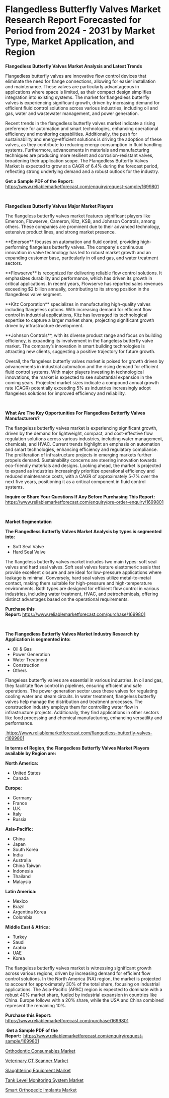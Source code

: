 <p><h1>Flangedless Butterfly Valves Market Research Report Forecasted for Period from 2024 -  2031 by Market Type, Market Application, and Region</h1></p><p><strong>Flangedless Butterfly Valves Market Analysis and Latest Trends</strong></p>
<p><p>Flangedless butterfly valves are innovative flow control devices that eliminate the need for flange connections, allowing for easier installation and maintenance. These valves are particularly advantageous in applications where space is limited, as their compact design simplifies integration into existing systems. The market for flangedless butterfly valves is experiencing significant growth, driven by increasing demand for efficient fluid control solutions across various industries, including oil and gas, water and wastewater management, and power generation.</p><p>Recent trends in the flangedless butterfly valves market indicate a rising preference for automation and smart technologies, enhancing operational efficiency and monitoring capabilities. Additionally, the push for sustainability and energy-efficient solutions is driving the adoption of these valves, as they contribute to reducing energy consumption in fluid handling systems. Furthermore, advancements in materials and manufacturing techniques are producing more resilient and corrosion-resistant valves, broadening their application scope. The Flangedless Butterfly Valves Market is expected to grow at a CAGR of 6.4% during the forecast period, reflecting strong underlying demand and a robust outlook for the industry.</p></p>
<p><strong>Get a Sample PDF of the Report:&nbsp;</strong> <a href="https://www.reliablemarketforecast.com/enquiry/request-sample/1699801?utm_campaign=1724&utm_medium=2&utm_source=Github&utm_content=ia&utm_term=20102024&utm_id=flangedless-butterfly-valves">https://www.reliablemarketforecast.com/enquiry/request-sample/1699801</a></p>
<p>&nbsp;</p>
<p><strong>Flangedless Butterfly Valves Major Market Players</strong></p>
<p><p>The flangeless butterfly valves market features significant players like Emerson, Flowserve, Cameron, Kitz, KSB, and Johnson Controls, among others. These companies are prominent due to their advanced technology, extensive product lines, and strong market presence.</p><p>**Emerson** focuses on automation and fluid control, providing high-performing flangeless butterfly valves. The company's continuous innovation in valve technology has led to robust market growth and an expanding customer base, particularly in oil and gas, and water treatment sectors.</p><p>**Flowserve** is recognized for delivering reliable flow control solutions. It emphasizes durability and performance, which has driven its growth in critical applications. In recent years, Flowserve has reported sales revenues exceeding $2 billion annually, contributing to its strong position in the flangedless valve segment.</p><p>**Kitz Corporation** specializes in manufacturing high-quality valves including flangeless options. With increasing demand for efficient flow control in industrial applications, Kitz has leveraged its technological expertise to capture a larger market share, projecting significant growth driven by infrastructure development.</p><p>**Johnson Controls**, with its diverse product range and focus on building efficiency, is expanding its involvement in the flangeless butterfly valve market. The company’s innovation in smart building technologies is attracting new clients, suggesting a positive trajectory for future growth.</p><p>Overall, the flangeless butterfly valves market is poised for growth driven by advancements in industrial automation and the rising demand for efficient fluid control systems. With major players investing in technological innovations, the market is expected to see substantial expansion in the coming years. Projected market sizes indicate a compound annual growth rate (CAGR) potentially exceeding 5% as industries increasingly adopt flangeless solutions for improved efficiency and reliability.</p></p>
<p>&nbsp;</p>
<p><strong>What Are The Key Opportunities For Flangedless Butterfly Valves Manufacturers?</strong></p>
<p><p>The flangeless butterfly valves market is experiencing significant growth, driven by the demand for lightweight, compact, and cost-effective flow regulation solutions across various industries, including water management, chemicals, and HVAC. Current trends highlight an emphasis on automation and smart technologies, enhancing efficiency and regulatory compliance. The proliferation of infrastructure projects in emerging markets further propels demand.  Sustainability concerns are steering innovation towards eco-friendly materials and designs. Looking ahead, the market is projected to expand as industries increasingly prioritize operational efficiency and reduced maintenance costs, with a CAGR of approximately 5-7% over the next five years, positioning it as a critical component in fluid control systems.</p></p>
<p><strong>Inquire or Share Your Questions If Any Before Purchasing This Report:</strong> <a href="https://www.reliablemarketforecast.com/enquiry/pre-order-enquiry/1699801?utm_campaign=1724&utm_medium=2&utm_source=Github&utm_content=ia&utm_term=20102024&utm_id=flangedless-butterfly-valves">https://www.reliablemarketforecast.com/enquiry/pre-order-enquiry/1699801</a></p>
<p>&nbsp;</p>
<p><strong>Market Segmentation</strong></p>
<p><strong>The Flangedless Butterfly Valves Market Analysis by types is segmented into:</strong></p>
<p><ul><li>Soft Seal Valve</li><li>Hard Seal Valve</li></ul></p>
<p><p>The flangeless butterfly valves market includes two main types: soft seal valves and hard seal valves. Soft seal valves feature elastomeric seals that provide excellent closure and are ideal for low-pressure applications where leakage is minimal. Conversely, hard seal valves utilize metal-to-metal contact, making them suitable for high-pressure and high-temperature environments. Both types are designed for efficient flow control in various industries, including water treatment, HVAC, and petrochemicals, offering distinct advantages based on the operational requirements.</p></p>
<p><strong>Purchase this Report:&nbsp;</strong><a href="https://www.reliablemarketforecast.com/purchase/1699801?utm_campaign=1724&utm_medium=2&utm_source=Github&utm_content=ia&utm_term=20102024&utm_id=flangedless-butterfly-valves">https://www.reliablemarketforecast.com/purchase/1699801</a></p>
<p>&nbsp;</p>
<p><strong>The Flangedless Butterfly Valves Market Industry Research by Application is segmented into:</strong></p>
<p><ul><li>Oil & Gas</li><li>Power Generation</li><li>Water Treatment</li><li>Construction</li><li>Others</li></ul></p>
<p><p>Flangeless butterfly valves are essential in various industries. In oil and gas, they facilitate flow control in pipelines, ensuring efficient and safe operations. The power generation sector uses these valves for regulating cooling water and steam circuits. In water treatment, flangeless butterfly valves help manage the distribution and treatment processes. The construction industry employs them for controlling water flow in infrastructure projects. Additionally, they find applications in other sectors like food processing and chemical manufacturing, enhancing versatility and performance.</p></p>
<p><a href="https://www.reliablemarketforecast.com/flangedless-butterfly-valves-r1699801?utm_campaign=1724&utm_medium=2&utm_source=Github&utm_content=ia&utm_term=20102024&utm_id=flangedless-butterfly-valves">&nbsp;https://www.reliablemarketforecast.com/flangedless-butterfly-valves-r1699801</a></p>
<p><strong>In terms of Region, the Flangedless Butterfly Valves Market Players available by Region are:</strong></p>
<p>
    <p> <strong> North America: </strong>
        <ul>
            <li>United States</li>
            <li>Canada</li>
        </ul>
        </p> 
    <p> <strong> Europe: </strong>
        <ul>
            <li>Germany</li>
            <li>France</li>
            <li>U.K.</li>
            <li>Italy</li>
            <li>Russia</li>
        </ul>
        </p> 
    <p> <strong> Asia-Pacific: </strong>
        <ul>
            <li>China</li>
            <li>Japan</li>
            <li>South Korea</li>
            <li>India</li>
            <li>Australia</li>
            <li>China Taiwan</li>
            <li>Indonesia</li>
            <li>Thailand</li>
            <li>Malaysia</li>
        </ul>
        </p> 
    <p> <strong> Latin America: </strong>
        <ul>
            <li>Mexico</li>
            <li>Brazil</li>
            <li>Argentina Korea</li>
            <li>Colombia</li>
        </ul>
        </p> 
    <p> <strong> Middle East & Africa: </strong>
        <ul>
            <li>Turkey</li>
            <li>Saudi</li>
            <li>Arabia</li>
            <li>UAE</li>
            <li>Korea</li>
        </ul>
    </p>
    </p>
<p><p>The flangeless butterfly valves market is witnessing significant growth across various regions, driven by increasing demand for efficient flow control solutions. In the North America (NA) region, the market is projected to account for approximately 30% of the total share, focusing on industrial applications. The Asia-Pacific (APAC) region is expected to dominate with a robust 40% market share, fueled by industrial expansion in countries like China. Europe follows with a 20% share, while the USA and China combined represent the remaining 10%.</p></p>
<p><strong>Purchase this Report: </strong><a href="https://www.reliablemarketforecast.com/purchase/1699801?utm_campaign=1724&utm_medium=2&utm_source=Github&utm_content=ia&utm_term=20102024&utm_id=flangedless-butterfly-valves">https://www.reliablemarketforecast.com/purchase/1699801</a></p>
<p>&nbsp;<strong>Get a Sample PDF of the Report:&nbsp;&nbsp;</strong><a href="https://www.reliablemarketforecast.com/enquiry/request-sample/1699801?utm_campaign=1724&utm_medium=2&utm_source=Github&utm_content=ia&utm_term=20102024&utm_id=flangedless-butterfly-valves">https://www.reliablemarketforecast.com/enquiry/request-sample/1699801</a></p>
<p><strong></strong></p>
<p><p><a href="https://www.linkedin.com/pulse/orthodontic-consumables-market-research-report-forecast-curle?utm_campaign=1724&utm_medium=2&utm_source=Github&utm_content=ia&utm_term=20102024&utm_id=flangedless-butterfly-valves">Orthodontic Consumables Market</a></p><p><a href="https://www.linkedin.com/pulse/global-perspectives-veterinary-ct-scanner-market-trends-forecast-a2yee?utm_campaign=1724&utm_medium=2&utm_source=Github&utm_content=ia&utm_term=20102024&utm_id=flangedless-butterfly-valves">Veterinary CT Scanner Market</a></p><p><a href="https://www.linkedin.com/pulse/slaughtering-equipment-market-essentials-key-players-demand-drivers-iorbe?utm_campaign=1724&utm_medium=2&utm_source=Github&utm_content=ia&utm_term=20102024&utm_id=flangedless-butterfly-valves">Slaughtering Equipment Market</a></p><p><a href="https://www.linkedin.com/pulse/future-ready-strategic-insights-global-tank-level-monitoring-system-4vy1e?utm_campaign=1724&utm_medium=2&utm_source=Github&utm_content=ia&utm_term=20102024&utm_id=flangedless-butterfly-valves">Tank Level Monitoring System Market</a></p><p><a href="https://www.linkedin.com/pulse/future-ready-strategic-insights-global-smart-orthopedic-implants-hdlyf?utm_campaign=1724&utm_medium=2&utm_source=Github&utm_content=ia&utm_term=20102024&utm_id=flangedless-butterfly-valves">Smart Orthopedic Implants Market</a></p></p>